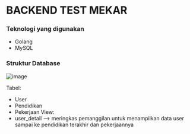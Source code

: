 # BACKEND TEST MEKAR

### Teknologi yang digunakan
- Golang
- MySQL

### Struktur Database

![image](https://user-images.githubusercontent.com/46802147/109452048-75c2c280-7a81-11eb-9f58-2ee7ad72bb3c.png)

Tabel:
- User
- Pendidikan
- Pekerjaan
View:
- user_detail --> meringkas pemanggilan untuk menampilkan data user sampai ke pendidikan terakhir dan pekerjaannya


